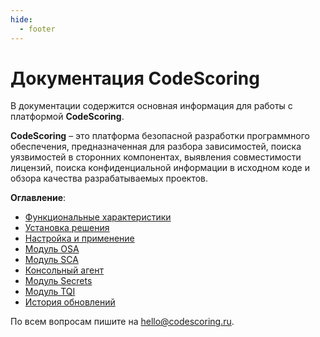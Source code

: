 ```yaml
---
hide:
  - footer
---
```

# Документация CodeScoring

В документации содержится основная информация для работы с платформой **CodeScoring**.

**CodeScoring** – это платформа безопасной разработки программного обеспечения, предназначенная для разбора зависимостей, поиска уязвимостей в сторонних компонентах, выявления совместимости лицензий, поиска конфиденциальной информации в исходном коде и обзора качества разрабатываемых проектов.

**Оглавление**:

 - [Функциональные характеристики](functionality)
 - [Установка решения](on-premise/installation)
 - [Настройка и применение](on-premise/how-to/activation)
 - [Модуль OSA](osa)
 - [Модуль SCA](sca)
 - [Консольный агент](agent)
 - [Модуль Secrets](secrets)
 - [Модуль TQI](tqi)
 - [История обновлений](changelog/on-premise-changelog)

По всем вопросам пишите на <hello@codescoring.ru>.

